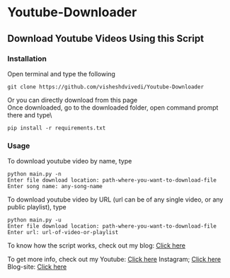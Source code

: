 # Youtube-Downloader
## Download Youtube Videos Using this Script
### Installation
Open terminal and type the following
```
git clone https://github.com/visheshdvivedi/Youtube-Downloader
```
Or you can directly download from this page\
Once downloaded, go to the downloaded folder, open command prompt there and type\
```
pip install -r requirements.txt
```
### Usage
To download youtube video by name, type
```
python main.py -n
Enter file download location: path-where-you-want-to-download-file
Enter song name: any-song-name
```
To download youtube video by URL (url can be of any single video, or any public playlist), type
```
python main.py -u
Enter file download location: path-where-you-want-to-download-file
Enter url: url-of-video-or-playlist
```
To know how the script works, check out my blog:
[Click here](https://itsallaboutpython.blogspot.com/2021/05/download-any-youtube-video-using-this.html)

To get more info, check out my
Youtube: [Click here](https://www.youtube.com/channel/UCggZvARaczWC4wc4E6f330w)
Instagram; [Click here](http://instagram.com/itsallaboutpython)
Blog-site: [Click here](http://itsallaboutpython.blogspot.com/)

